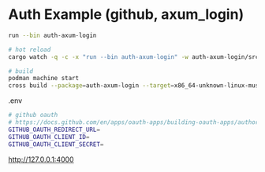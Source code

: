 # Auth Example (github, axum_login)

```bash
run --bin auth-axum-login

# hot reload
cargo watch -q -c -x "run --bin auth-axum-login" -w auth-axum-login/src

# build
podman machine start
cross build --package=auth-axum-login --target=x86_64-unknown-linux-musl --release
```

.env

```bash
# github oauth
# https://docs.github.com/en/apps/oauth-apps/building-oauth-apps/authorizing-oauth-apps
GITHUB_OAUTH_REDIRECT_URL=
GITHUB_OAUTH_CLIENT_ID=
GITHUB_OAUTH_CLIENT_SECRET=
```

http://127.0.0.1:4000
